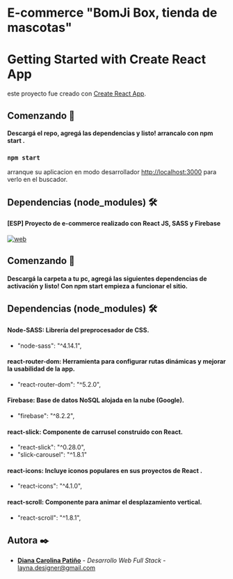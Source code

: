 # E-commerce "BomJi Box, tienda de mascotas"
# Getting Started with Create React App

este proyecto fue creado con [Create React App](https://github.com/facebook/create-react-app).

## Comenzando 🚀
#### Descargá el repo, agregá las dependencias y listo! arrancalo con npm start . 
### `npm start`
arranque su aplicacion en modo desarrollador 
 [http://localhost:3000](http://localhost:3000) para verlo en el buscador.

## Dependencias (node_modules) 🛠️

#### [ESP] Proyecto de e-commerce realizado con React JS, SASS y Firebase

<a href=""><img src="https://firebasestorage.googleapis.com/v0/b/bomji-box.appspot.com/o/React%20App%20-%20Google%20Chrome%202021-02-09%2001-29-34.mp4?alt=media&token=5882cbc6-e8cc-44f4-8e0c-7b9da4ace4df" alt="web" border="0"></a>

## Comenzando 🚀

#### Descargá la carpeta a tu pc, agregá las siguientes dependencias de activación y listo! Con npm start empieza a funcionar el sitio. 
## Dependencias (node_modules) 🛠️

#### Node-SASS: Librería del preprocesador de CSS.
* "node-sass": "^4.14.1",
#### react-router-dom: Herramienta para configurar rutas dinámicas y mejorar la usabilidad de la app.
* "react-router-dom": "^5.2.0",
#### Firebase: Base de datos NoSQL alojada en la nube (Google).
* "firebase": "^8.2.2",
#### react-slick: Componente de carrusel construido con React.
* "react-slick": "^0.28.0",
* "slick-carousel": "^1.8.1"
#### react-icons: Incluye iconos populares en sus proyectos de React .
* "react-icons": "^4.1.0",
#### react-scroll: Componente para animar el desplazamiento vertical.
* "react-scroll": "^1.8.1",


## Autora ✒️

* **[Diana Carolina Patiño](https://www.linkedin.com/in/diana-pati%C3%B1o-v-76697839/)** - *Desarrollo Web Full Stack* - <a href="mailto:layna.designer@gmail.com">layna.designer@gmail.com</a> 
